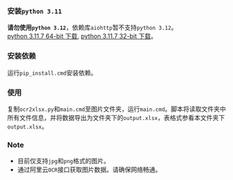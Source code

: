 ### 安装`python 3.11`
**请勿使用`python 3.12`**，依赖库`aiohttp`暂不支持`python 3.12`。  
[python 3.11.7 64-bit 下载](https://www.python.org/ftp/python/3.11.7/python-3.11.7-amd64.exe), [python 3.11.7 32-bit 下载](https://www.python.org/ftp/python/3.11.7/python-3.11.7.exe)。

### 安装依赖
运行`pip_install.cmd`安装依赖。

### 使用
复制`ocr2xlsx.py`和`main.cmd`至图片文件夹，运行`main.cmd`。脚本将读取文件夹中所有文件信息，并将数据导出为文件夹下的`output.xlsx`，表格式参看本文件夹下`output.xlsx`。

### Note
* 目前仅支持`jpg`和`png`格式的图片。
* 通过阿里云`OCR`接口获取图片数据。请确保网络畅通。
